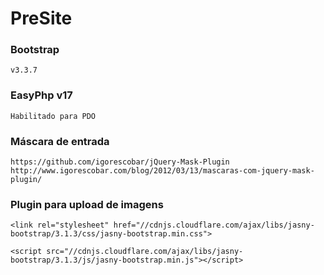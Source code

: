 # PreSite

<h3>Bootstrap</h3>

    v3.3.7

<h3>EasyPhp v17</h3>

    Habilitado para PDO

<h3>Máscara de entrada</h3>

    https://github.com/igorescobar/jQuery-Mask-Plugin
    http://www.igorescobar.com/blog/2012/03/13/mascaras-com-jquery-mask-plugin/
    
<h3>Plugin para upload de imagens </h3>

    <link rel="stylesheet" href="//cdnjs.cloudflare.com/ajax/libs/jasny-bootstrap/3.1.3/css/jasny-bootstrap.min.css">

    <script src="//cdnjs.cloudflare.com/ajax/libs/jasny-bootstrap/3.1.3/js/jasny-bootstrap.min.js"></script>

